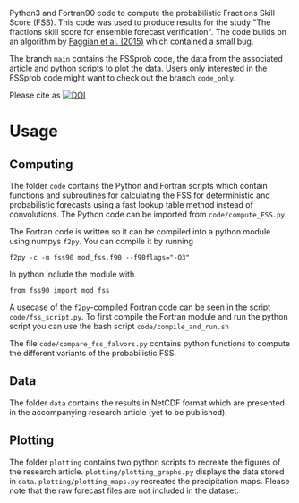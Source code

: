 Python3 and Fortran90 code to compute the probabilistic Fractions Skill Score (FSS). This code was used to produce results for the study "The fractions skill score for ensemble forecast verification". The code builds on an algorithm by [Faggian et al. (2015)](https://mausamjournal.imd.gov.in/index.php/MAUSAM/article/view/555) which contained a small bug.

The branch `main` contains the FSSprob code, the data from the associated article and python scripts to plot the data. Users only interested in the FSSprob code might want to check out the branch `code_only`.

Please cite as [![DOI](https://zenodo.org/badge/DOI/10.5281/zenodo.8082583.svg)](https://doi.org/10.5281/zenodo.8082583)

# Usage
## Computing
The folder `code` contains the Python and Fortran scripts which contain functions and subroutines for calculating the FSS for deterministic and probabilistic forecasts using a fast lookup table method instead of convolutions. The Python code can be imported from `code/compute_FSS.py`.

The Fortran code is written so it can be compiled into a python module using numpys `f2py`. You can compile it by running

    f2py -c -m fss90 mod_fss.f90 --f90flags="-O3"
In python include the module with

    from fss90 import mod_fss
A usecase of the `f2py`-compiled Fortran code can be seen in the script `code/fss_script.py`. To first compile the Fortran module and run the python script you can use the bash script `code/compile_and_run.sh`

The file `code/compare_fss_falvors.py` contains python functions to compute the different variants of the probabilistic FSS.

## Data
The folder `data` contains the results in NetCDF format which are presented in the accompanying research article (yet to be published).

## Plotting
The folder `plotting` contains two python scripts to recreate the figures of the research article. `plotting/plotting_graphs.py` displays the data stored in `data`. `plotting/plotting_maps.py` recreates the precipitation maps. Please note that the raw forecast files are not included in the dataset.
